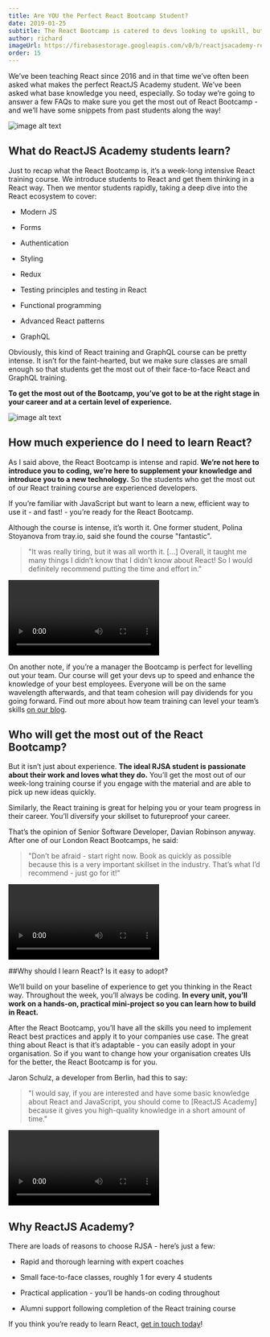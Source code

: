 ```yaml
---
title: Are YOU the Perfect React Bootcamp Student?
date: 2019-01-25
subtitle: The React Bootcamp is catered to devs looking to upskill, but is it right for you?!
author: richard
imageUrl: https://firebasestorage.googleapis.com/v0/b/reactjsacademy-react.appspot.com/o/blog%20post%20images%2FperfectReactStudent%2FIMG_0414.jpg?alt=media&
order: 15
---
```


We’ve been teaching React since 2016 and in that time we’ve often been asked what makes the perfect ReactJS Academy student. We’ve been asked what base knowledge you need, especially. So today we’re going to answer a few FAQs to make sure you get the most out of React Bootcamp - and we’ll have some snippets from past students along the way!

![image alt text](https://firebasestorage.googleapis.com/v0/b/reactjsacademy-react.appspot.com/o/blog%20post%20images%2FperfectReactStudent%2Fimage_1.jpg?alt=media&)

## What do ReactJS Academy students learn?

Just to recap what the React Bootcamp is, it’s a week-long intensive React training course. We introduce students to React and get them thinking in a React way. Then we mentor students rapidly, taking a deep dive into the React ecosystem to cover:

- Modern JS

- Forms

- Authentication

- Styling

- Redux

- Testing principles and testing in React

- Functional programming

- Advanced React patterns

- GraphQL

Obviously, this kind of React training and GraphQL course can be pretty intense. It isn’t for the faint-hearted, but we make sure classes are small enough so that students get the most out of their face-to-face React and GraphQL training.

**To get the most out of the Bootcamp, you’ve got to be at the right stage in your career and at a certain level of experience.**

![image alt text](https://firebasestorage.googleapis.com/v0/b/reactjsacademy-react.appspot.com/o/blog%20post%20images%2FperfectReactStudent%2Fimage_2.jpg?alt=media&)

## How much experience do I need to learn React?

As I said above, the React Bootcamp is intense and rapid. **We’re not here to introduce you to coding, we’re here to supplement your knowledge and introduce you to a new technology.** So the students who get the most out of our React training course are experienced developers.

If you’re familiar with JavaScript but want to learn a new, efficient way to use it - and fast! - you’re ready for the React Bootcamp.

Although the course is intense, it’s worth it. One former student, Polina Stoyanova from tray.io, said she found the course "fantastic".

> "It was really tiring, but it was all worth it. [...] Overall, it taught me many things I didn’t know that I didn’t know about React! So I would definitely recommend putting the time and effort in."

<video youtube-id="6hmKu1-vW-8" ></video>

On another note, if you’re a manager the Bootcamp is perfect for levelling out your team. Our course will get your devs up to speed and enhance the knowledge of your best employees. Everyone will be on the same wavelength afterwards, and that team cohesion will pay dividends for you going forward. Find out more about how team training can level your team’s skills [on our blog](https://reactjs.academy/blog/5-reasons-why-advanced-dev-training-will-keep-your-company-tech-relevant/).

## Who will get the most out of the React Bootcamp?

But it isn’t just about experience. **The ideal RJSA student is passionate about their work and loves what they do.** You’ll get the most out of our week-long training course if you engage with the material and are able to pick up new ideas quickly.

Similarly, the React training is great for helping you or your team progress in their career. You’ll diversify your skillset to futureproof your career.

That’s the opinion of Senior Software Developer, Davian Robinson anyway. After one of our London React Bootcamps, he said:

> "Don’t be afraid - start right now. Book as quickly as possible because this is a very important skillset in the industry. That’s what I’d recommend - just go for it!"

<video youtube-id="8C09x9D_4kk" ></video>

##Why should I learn React? Is it easy to adopt?

We’ll build on your baseline of experience to get you thinking in the React way. Throughout the week, you’ll always be coding. **In every unit, you’ll work on a hands-on, practical mini-project so you can learn how to build in React.**

After the React Bootcamp, you’ll have all the skills you need to implement React best practices and apply it to your companies use case. The great thing about React is that it’s adaptable - you can easily adopt in your organisation. So if you want to change how your organisation creates UIs for the better, the React Bootcamp is for you.

Jaron Schulz, a developer from Berlin, had this to say:

> "I would say, if you are interested and have some basic knowledge about React and JavaScript, you should come to [ReactJS Academy] because it gives you high-quality knowledge in a short amount of time."

<video youtube-id="3ILCb7drlis" ></video>

## Why ReactJS Academy?

There are loads of reasons to choose RJSA - here’s just a few:

- Rapid and thorough learning with expert coaches

- Small face-to-face classes, roughly 1 for every 4 students

- Practical application - you’ll be hands-on coding throughout

- Alumni support following completion of the React training course

If you think you’re ready to learn React, [get in touch today](#contact-us)!
